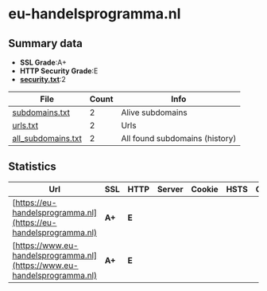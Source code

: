 

# eu-handelsprogramma.nl
## Summary data


 - **SSL Grade**:A+
 - **HTTP Security Grade**:E
 - **[security.txt](https://www.digitaleoverheid.nl/nieuws/standaard-security-txt-nu-verplicht-voor-overheid/)**:2


| File       | Count | Info |
|------------|-------|------|
|[subdomains.txt](/data/eu-handelsprogramma.nl/subdomains.txt)|2|Alive subdomains|
|[urls.txt](/data/eu-handelsprogramma.nl/urls.txt)|2|Urls|
|[all_subdomains.txt](/data/eu-handelsprogramma.nl/all_subdomains.txt)|2|All found subdomains (history)|


## Statistics


| Url | SSL | HTTP | Server | Cookie | HSTS | CORS | CTO | CSP | XFO | XXP | RP |FP| Tech |Title |
|--------|-------|-------|------|------|------|------|------|------|------|------|------|------|------|------|
|[https://eu-handelsprogramma.nl](https://eu-handelsprogramma.nl)| **A+**| **E**|| | | | | | | | :white_check_mark: | |HSTS Microsoft ASP.NET|Object moved|
|[https://www.eu-handelsprogramma.nl](https://www.eu-handelsprogramma.nl)| **A+**| **E**|| | | | | | | | :white_check_mark: | |HSTS Microsoft ASP.NET|Object moved|

